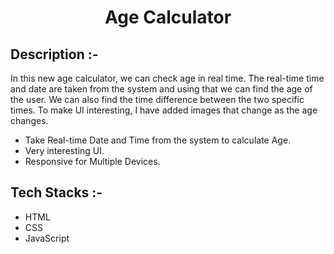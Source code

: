 # <p align="center">Age Calculator</p>

## Description :-

In this new age calculator, we can check age in real time. The real-time time and date are taken from the system and using that we can find the age of the user. We can also find the time difference between the two specific times. To make UI interesting, I have added images that change as the age changes.

* Take Real-time Date and Time from the system to calculate Age.
* Very interesting UI.
* Responsive for Multiple Devices.

## Tech Stacks :-

- HTML
- CSS
- JavaScript

